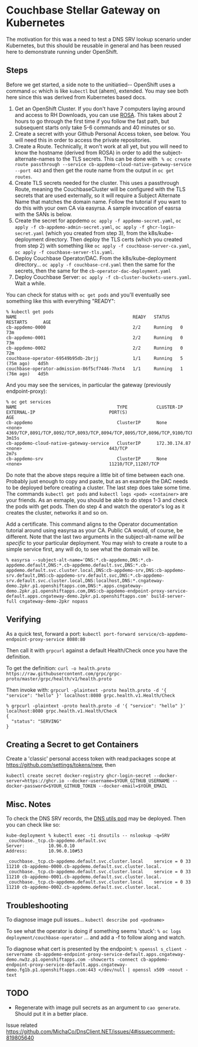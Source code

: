 # Couchbase Stellar Gateway on Kubernetes

The motivation for this was a need to test a DNS SRV lookup scenario
under Kubernetes, but this should be reusable in general and has been
reused here to demonstrate running under OpenShift.

## Steps

Before we get started, a side note to the unitiatied-- OpenShift uses a command `oc` which is like `kubectl` but (ahem), extended. You may see both here since this was derived from Kubernetes based docs.

1. Get an OpenShift Cluster. If you don't have 7 computers laying around and access to RH Downloads, you can use [ROSA](https://access.redhat.com/documentation/en-us/red_hat_openshift_service_on_aws). This takes about 2 hours to go through the first time if you follow the fast path, but subsequent starts only take 5-6 commands and 40 minutes or so.
2. Create a secret with your Github Personal Access token, see below. You will need this in order to access the private repositories.
3. Create a Route.  Technically, it won't work at all yet, but you will need to know the hostname (derived from ROSA) in order to add the subject-alternate-names to the TLS secrets.  This can be done with ` % oc create route passthrough --service cb-appdemo-cloud-native-gateway-service --port 443` and then get the route name from the output in `oc get routes`.
4. Create TLS secrets needed for the cluster. This uses a passthrough Route, meaning the CouchbaseCluster will be configured with the TLS secrets that are used externally, so it will require a Subject Alternate Name that matches the domain name.  Follow the tutorial if you want to do this with your own CA via easyrsa.  A sample invocation of easrsa with the SANs is below.
5. Create the secret for appdemo `oc apply -f appdemo-secret.yaml`, `oc apply -f cb-appdemo-admin-secret.yaml`, `oc apply -f ghcr-login-secret.yaml` (which you created from step 3), from the k8s/kube-deployment directory. Then deploy the TLS certs (which you created from step 2) with something like `oc apply -f couchbase-server-ca.yaml`, `oc apply -f couchbase-server-tls.yaml`.
6. Deploy Couchbase Operator/DAC. From the k8s/kube-deployment directory… `oc apply -f couchbase-crd.yaml` then the same for the secrets, then the same for the `cb-operator-dac-deployment.yaml`
7. Deploy Couchbase Server: `oc apply -f cb-cluster-buckets-users.yaml`. Wait a while.

You can check for status with `oc get pods` and you'll eventually see something like this with everything "READY":

```
% kubectl get pods
NAME                                            READY   STATUS    RESTARTS      AGE
cb-appdemo-0000                                 2/2     Running   0             73m
cb-appdemo-0001                                 2/2     Running   0             73m
cb-appdemo-0002                                 2/2     Running   0             72m
couchbase-operator-69549b95db-2brjj             1/1     Running   5 (75m ago)   4d5h
couchbase-operator-admission-86f5cf7446-7hxt4   1/1     Running   1 (76m ago)   4d5h
```

And you may see the services, in particular the gateway (previously endpoint-proxy):

```
% oc get services
NAME                                      TYPE           CLUSTER-IP       EXTERNAL-IP                            PORT(S)                                                                                                                                                                                                                                                                                                                                                                               AGE
cb-appdemo                                ClusterIP      None             <none>                                 4369/TCP,8091/TCP,8092/TCP,8093/TCP,8094/TCP,8095/TCP,8096/TCP,9100/TCP,9101/TCP,9102/TCP,9103/TCP,9104/TCP,9105/TCP,9110/TCP,9111/TCP,9112/TCP,9113/TCP,9114/TCP,9115/TCP,9116/TCP,9117/TCP,9118/TCP,9120/TCP,9121/TCP,9122/TCP,9130/TCP,9140/TCP,9999/TCP,11207/TCP,11209/TCP,11210/TCP,18091/TCP,18092/TCP,18093/TCP,18094/TCP,18095/TCP,18096/TCP,19130/TCP,21100/TCP,21150/TCP   3m15s
cb-appdemo-cloud-native-gateway-service   ClusterIP      172.30.174.87    <none>                                 443/TCP                                                                                                                                                                                                                                                                                                                                                                               2m7s
cb-appdemo-srv                            ClusterIP      None             <none>                                 11210/TCP,11207/TCP
```

Do note that the above steps require a little bit of time between each one. Probably just enough to copy and paste, but as an example the DAC needs to be deployed before creating a cluster. The last step does take some time. The commands `kubectl get pods` and `kubectl logs <pod> <container>` are your friends. As an exmaple, you should be able to do steps 1-3 and check the pods with get pods. Then do step 4 and watch the operator's log as it creates the cluster, networks it and so on.

Add a certificate. This command aligns to the Operator documentation tutorial around using easyrsa as your CA. Public CA would, of course, be different. Note that the last two arguments in the subject-alt-name _will be specific_ to your particular deployment. You may wish to create a route to a simple service first, any will do, to see what the domain will be.

```
% easyrsa --subject-alt-name='DNS:*.cb-appdemo,DNS:*.cb-appdemo.default,DNS:*.cb-appdemo.default.svc,DNS:*.cb-appdemo.default.svc.cluster.local,DNS:cb-appdemo-srv,DNS:cb-appdemo-srv.default,DNS:cb-appdemo-srv.default.svc,DNS:*.cb-appdemo-srv.default.svc.cluster.local,DNS:localhost,DNS:*.cngateway-demo.2pkr.p1.openshiftapps.com,DNS:*.apps.cngateway-demo.2pkr.p1.openshiftapps.com,DNS:cb-appdemo-endpoint-proxy-service-default.apps.cngateway-demo.2pkr.p1.openshiftapps.com' build-server-full cngateway-demo-2pkr nopass
```

## Verifying

As a quick test, forward a port:
`kubectl port-forward service/cb-appdemo-endpoint-proxy-service 8080:80`

Then call it with `grpcurl` against a default Health/Check once you have the definition.

To get the definition: `curl -o health.proto https://raw.githubusercontent.com/grpc/grpc-proto/master/grpc/health/v1/health.proto`

Then invoke with:
`grpcurl -plaintext -proto health.proto -d '{ "service": "hello" }' localhost:8080 grpc.health.v1.Health/Check`

```
% grpcurl -plaintext -proto health.proto -d '{ "service": "hello" }' localhost:8080 grpc.health.v1.Health/Check
{
  "status": "SERVING"
}
```

## Creating a Secret to get Containers

Create a 'classic' personal access token with read:packages scope at https://github.com/settings/tokens/new, then

`kubectl create secret docker-registry ghcr-login-secret --docker-server=https://ghcr.io --docker-username=$YOUR_GITHUB_USERNAME --docker-password=$YOUR_GITHUB_TOKEN --docker-email=$YOUR_EMAIL`

## Misc. Notes

To check the DNS SRV records, the [DNS utils pod](https://kubernetes.io/docs/tasks/administer-cluster/dns-debugging-resolution/) may be deployed. Then you can check like so:

```
kube-deployment % kubectl exec -ti dnsutils -- nslookup -q=SRV _couchbase._tcp.cb-appdemo.default.svc
Server:         10.96.0.10
Address:        10.96.0.10#53

_couchbase._tcp.cb-appdemo.default.svc.cluster.local    service = 0 33 11210 cb-appdemo-0000.cb-appdemo.default.svc.cluster.local.
_couchbase._tcp.cb-appdemo.default.svc.cluster.local    service = 0 33 11210 cb-appdemo-0001.cb-appdemo.default.svc.cluster.local.
_couchbase._tcp.cb-appdemo.default.svc.cluster.local    service = 0 33 11210 cb-appdemo-0002.cb-appdemo.default.svc.cluster.local.
```

## Troubleshooting

To diagnose image pull issues…
`kubectl describe pod <podname>`

To see what the operator is doing if something seems 'stuck':
`% oc logs deployment/couchbase-operator`
… and add a -f to follow along and watch.


To diagnose what cert is presented by the endpoint:
`% openssl s_client -servername cb-appdemo-endpoint-proxy-service-default.apps.cngateway-demo.nw3z.p1.openshiftapps.com -showcerts -connect cb-appdemo-endpoint-proxy-service-default.apps.cngateway-demo.fg1b.p1.openshiftapps.com:443 </dev/null | openssl x509 -noout -text`


## TODO

- Regenerate with image pull secrets as an argument to `cao generate`. Should put it in a better place.

Issue related
https://github.com/MichaCo/DnsClient.NET/issues/4#issuecomment-819805640
